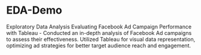 # EDA-Demo
Exploratory Data Analysis
Evaluating Facebook Ad Campaign Performance with Tableau - Conducted an in-depth analysis of Facebook Ad campaigns to assess their effectiveness. Utilized Tableau for visual data representation, optimizing ad strategies for better target audience reach and engagement.
